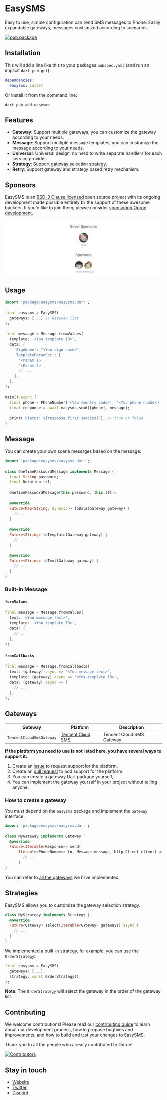 # EasySMS

Easy to use, simple configuration can send SMS messages to Phone. Easily expandable gateways, messages customized according to scenarios.

[![pub package](https://img.shields.io/pub/v/easysms.svg)](https://pub.dev/packages/easysms)

## Installation

This will add a line like this to your packages `pubspec.yaml` (and run an implicit `dart pub get`):

```yaml
dependencies:
  easysms: latest
```

Or install it from the command line:

```shell
dart pub add easysms
```

## Features

- **Gateway**: Support multiple gateways, you can customize the gateway according to your needs.
- **Message**: Support multiple message templates, you can customize the message according to your needs.
- **Universal**: Universal design, no need to write separate handlers for each service provider.
- **Strategy**: Support gateway selection strategy.
- **Retry**: Support gateway and strategy based retry mechanism.

## Sponsors

EasySMS is an [BSD-3 Clause licensed](LICENSE) open source project with its ongoing development made possible entirely by the support of these awesome backers. If you'd like to join them, please consider [sponsoring Odroe development](https://github.com/sponsors/odroe).

<p align="center">
  <a target="_blank" href="https://github.com/sponsors/odroe#sponsors">
    <img alt="sponsors" src="https://github.com/odroe/.github/raw/main/sponsors.svg">
  </a>
</p>

## Usage

```dart
import 'package:easysms/easysms.dart';

final easysms = EasySMS(
  gateways: [...] // Gateway list
);

final message = Message.fromValues(
  template: '<You template ID>',
  data: {
    'SignName': "<You sign name>",
    'TemplateParamSet': [
      '<Param 1>',
      '<Param 2>',
      // ...
    ],
  },
);

main() async {
  final phone = PhoneNumber('<You country code>', '<You phone number>');
  final response = await easysms.send([phone], message);

  print('Status: ${response.first.success}'); // true or false
}
```

## Message

You can create your own scene messages based on the message:

```dart
import 'package:easysms/easysms.dart';

class OneTimePasswordMessage implements Message {
  final String password;
  final Duration ttl;

  OneTimePasswordMessage(this.password, this.ttl);

  @override
  Future<Map<String, dynamic>> toData(Gateway gateway) {
    // ...
  }

  @override
  Future<String> toTemplate(Gateway gateway) {
    // ...
  }

  @override
  Future<String> toText(Gateway gateway) {
    // ...
  }
}
```

### Built-in Message

#### `formValues`

```dart
final message = Message.fromValues(
  text: '<You message text>',
  template: '<You template ID>',
  data: {
    // ...
  },
);
```

#### `fromCallbacks`

```dart
final message = Message.fromCallbacks(
  text: (gateway) async => '<You message text>',
  template: (gateway) async => '<You template ID>',
  data: (gateway) async => {
    // ...
  },
);
```

## Gateways

| Gateway                  | Platform                                                   | Description               |
| ------------------------ | ---------------------------------------------------------- | ------------------------- |
| `TencentCloudSmsGateway` | [Tencent Cloud SMS](https://cloud.tencent.com/product/sms) | Tencent Cloud SMS Gateway |

**If the platform you need to use is not listed here, you have several ways to support it:**

1. Create an [issue](https://github.com/odroe/easysms/issues/new) to request support for the platform.
2. Create an [pull request](https://github.com/odroe/easysms/pulls) to add support for the platform.
3. You can create a gateway Dart package yourself,
4. You can implement the gateway yourself in your project without telling anyone.

### How to create a gateway

You must depend on the `easysms` package and implement the `Gateway` interface:

```dart
import 'package:easysms/easysms.dart';

class MyGateway implements Gateway {
  @override
  Future<Iterable<Response>> send(
      Iterable<PhoneNumber> to, Message message, http.Client client) async {
        // ...
      }
}
```

You can refer to [all the gateways](/lib/) we have implemented.

## Strategies

EasySMS allows you to customize the gateway selection strategy.

```dart
class MyStrategy implements Strategy {
  @override
  Future<Gateway> select(Iterable<Gateway> gateways) async {
    // ...
  }
}
```

We implemented a built-in strategy, for example, you can use the `OrderStrategy`:

```dart
final easysms = EasySMS(
  gateways: [...],
  strategy: const OrderStrategy(),
);
```

**Note**: The `OrderStrategy` will select the gateway in the order of the gateway list.

## Contributing

We welcome contributions! Please read our [contributing guide](CONTRIBUTING.md) to learn about our development process, how to propose bugfixes and improvements, and how to build and test your changes to EasySMS.

Thank you to all the people who already contributed to Odroe!

[![Contributors](https://opencollective.com/openodroe/contributors.svg?width=890)](https://github.com/odroe/prisma-dart/graphs/contributors)

## Stay in touch

- [Website](https://odroe.com)
- [Twitter](https://twitter.com/odroeinc)
- [Discord](https://discord.gg/r27AjtUUbV)
